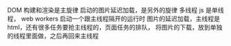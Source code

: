 DOM 构建和渲染是主旋律
启动的图片延迟加载，是另外的旋律
多线程
js 是单线程，
  web workers 启动一个跟主线程隔开的运行时
  图片的延迟加载，主线程是html，还有很多任务要抢主线程的，页面任务的排队，
  将图片的下载，放到单独的线程里面做，之后再回来主线程